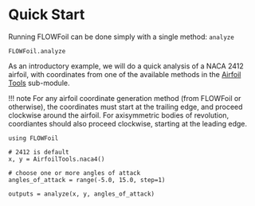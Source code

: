 # Quick Start

Running FLOWFoil can be done simply with a single method: `analyze`

```@docs
FLOWFoil.analyze
```

As an introductory example, we will do a quick analysis of a NACA 2412 airfoil, with coordinates from one of the available methods in the [Airfoil Tools](@ref) sub-module.

!!! note
    For any airfoil coordinate generation method (from FLOWFoil or otherwise), the coordinates must start at the trailing edge, and proceed clockwise around the airfoil.
    For axisymmetric bodies of revolution, coordiantes should also proceed clockwise, starting at the leading edge.

```@julia
using FLOWFoil

# 2412 is default
x, y = AirfoilTools.naca4()

# choose one or more angles of attack
angles_of_attack = range(-5.0, 15.0, step=1)

outputs = analyze(x, y, angles_of_attack)
```
